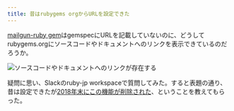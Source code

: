 ```yaml
---
title: 昔はrubygems orgからURLを設定できた
---
```

[mailgun-ruby gem](https://rubygems.org/gems/mailgun-ruby)はgemspecにURLを記載していないのに、どうしてrubygems.orgにソースコードやドキュメントへのリンクを表示できているのだろうか。

![](https://lh3.googleusercontent.com/docs/ADP-6oHkGKESF_HvVKl1q0IMKcTpVGKQnx93xUlB-ZAFd1K2iMv4iL5kklQ6q--J-wtlpS5tmIr7aGu_d0vjKwA-ltMyjcMFaMsdw2Um5TOdACrwFApvHlhYgXVBg3XgpdeafvqrC1JkgXXw1oOv6mW57kl7KuXyU8lTR8DwTqJwYjRMQsk3QQDPg5VpP1OXlxZDquYs30_cO2w3XcCzqJPJWVtOMZpuUULlmvEQP5OmbUjc3cCHkn7JzaCMI2O3xGrgL6g6ph7SHE0MaRRKB4T3McDv_rHZfNxSdZa4woGTT--x6kjhIt1-YgbUeA_LUu9IuQ4w1FFPm9ZHxJg02lRSY71VEDE5AzGzrd80SIReG0orwwJnPplrQtG0NwrcAmverwUbElZJMehRi8W6YltG94q5890oTrdZHmfCrXxLSGr2Qrl4YSAJsXL6MOAqUdUOQJD05RyK2gagu0B54QcgHBtKTgYnYjU95TbfNULh0knE9tTP3eOrfzHeF3p1mwPCnfxMjs2sIBBorCKAHjDZZimuNGnGI0wcuAKguuR0JyiCqFrNn3KOVbUV9hEVSTTmsDvI0aF2-bbpLLIBBOxwBdXdFaa1349HJzX_UoG7a4oMu6BI_h1kOvypvVOOl6zEbNjG3B3XhVCrW7hKBVVdBWza3VAKrb7JPWX9_TykXTLHRpEZKsAoAF6jig-AHNP5ViJH2GmCFlOXOqtV8Izt4xx9dVu6GSAKaeAQ7Lqo4JSKqhvfTNuUIGWJDIECwf31tV3JMrsfKW0k98RWAEgL-9uCcGICu3iJ5jG8eAe1g29uBcALktulDa4k4j4yl7G0pmHnhfMHmexY_Pteyy0CzyX9gB9V7k9zC21nBUUpFRbk-qWobdgPmRXLDEm9kfi42AqMZnaDC7fNzDSECdFIIFo9O9NmDVgWFotP3QNVR1tiSUofqIntTp9JcPvKi3wH7yLzkM-Bf5265_fUBbM6OHG_iTP69AWGn6bd5i1FtA_mfdjdm6C9iToiIJvViA7dgaM93hIKzeBOO47fSRVn_G3HiadoyIjgfkra6F14YvgJlU-Mt6bJGknxbO67m8BrHF5HJ18Knwbh6TjBlI0kG0dKgsSe0ptaEVy7NSPdQxOh5Z__OzsX56gztt9e_BuZHFopZ0CxcgCNvXxjXilPs8s6AufDByZx2_qBn-OVXjy-qo1lR9MU-FWNfsBNITq4ZPLfTvVR94-eMioi5ZAz71cCzcIXVqbbVWcjtuqGUpdQxTeL "ソースコードやドキュメントへのリンクが存在する")

疑問に思い、Slackのruby-jp workspaceで質問してみた。すると表題の通り、昔は設定できたが[2018年末にこの機能が削除された](https://github.com/rubygems/rubygems.org/pull/1815)、ということを教えてもらった。
